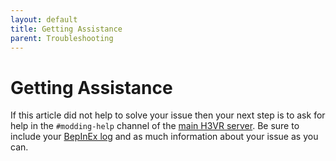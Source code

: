 ```yaml
---
layout: default
title: Getting Assistance
parent: Troubleshooting
---
```


# Getting Assistance

If this article did not help to solve your issue then your next step is to ask for help in the `#modding-help` channel
of the [main H3VR server](https://discord.gg/gnXA9Qs4QM). Be sure to include your [BepInEx log](log_file.md) and as much
information about your issue as you can.
